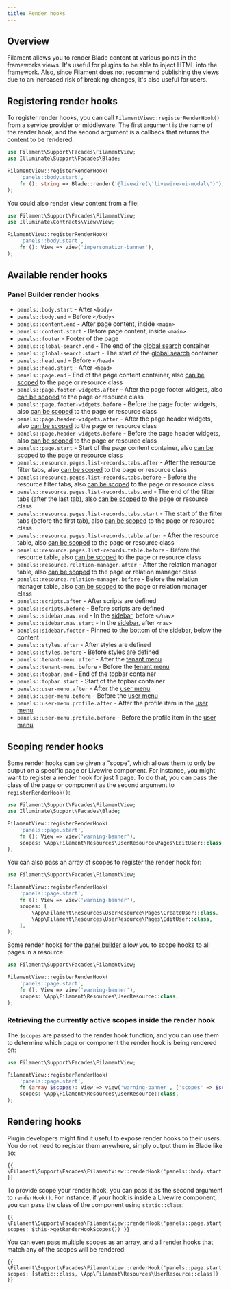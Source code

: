 ```yaml
---
title: Render hooks
---
```


## Overview

Filament allows you to render Blade content at various points in the frameworks views. It's useful for plugins to be able to inject HTML into the framework. Also, since Filament does not recommend publishing the views due to an increased risk of breaking changes, it's also useful for users.

## Registering render hooks

To register render hooks, you can call `FilamentView::registerRenderHook()` from a service provider or middleware. The first argument is the name of the render hook, and the second argument is a callback that returns the content to be rendered:

```php
use Filament\Support\Facades\FilamentView;
use Illuminate\Support\Facades\Blade;

FilamentView::registerRenderHook(
    'panels::body.start',
    fn (): string => Blade::render('@livewire(\'livewire-ui-modal\')'),
);
```

You could also render view content from a file:

```php
use Filament\Support\Facades\FilamentView;
use Illuminate\Contracts\View\View;

FilamentView::registerRenderHook(
    'panels::body.start',
    fn (): View => view('impersonation-banner'),
);
```

## Available render hooks

### Panel Builder render hooks

- `panels::body.start` - After `<body>`
- `panels::body.end` - Before `</body>`
- `panels::content.end` - After page content, inside `<main>`
- `panels::content.start` - Before page content, inside `<main>`
- `panels::footer` - Footer of the page
- `panels::global-search.end` - The end of the [global search](../panels/resources/global-search) container
- `panels::global-search.start` - The start of the [global search](../panels/resources/global-search) container
- `panels::head.end` - Before `</head>`
- `panels::head.start` - After `<head>`
- `panels::page.end` - End of the page content container, also [can be scoped](#scoping-render-hooks) to the page or resource class
- `panels::page.footer-widgets.after` - After the page footer widgets, also [can be scoped](#scoping-render-hooks) to the page or resource class
- `panels::page.footer-widgets.before` - Before the page footer widgets, also [can be scoped](#scoping-render-hooks) to the page or resource class
- `panels::page.header-widgets.after` - After the page header widgets, also [can be scoped](#scoping-render-hooks) to the page or resource class
- `panels::page.header-widgets.before` - Before the page header widgets, also [can be scoped](#scoping-render-hooks) to the page or resource class
- `panels::page.start` - Start of the page content container, also [can be scoped](#scoping-render-hooks) to the page or resource class
- `panels::resource.pages.list-records.tabs.after` - After the resource filter tabs, also [can be scoped](#scoping-render-hooks) to the page or resource class
- `panels::resource.pages.list-records.tabs.before` - Before the resource filter tabs, also [can be scoped](#scoping-render-hooks) to the page or resource class
- `panels::resource.pages.list-records.tabs.end` - The end of the filter tabs (after the last tab), also [can be scoped](#scoping-render-hooks) to the page or resource class
- `panels::resource.pages.list-records.tabs.start` - The start of the filter tabs (before the first tab), also [can be scoped](#scoping-render-hooks) to the page or resource class
- `panels::resource.pages.list-records.table.after` - After the resource table, also [can be scoped](#scoping-render-hooks) to the page or resource class
- `panels::resource.pages.list-records.table.before` - Before the resource table, also [can be scoped](#scoping-render-hooks) to the page or resource class
- `panels::resource.relation-manager.after` - After the relation manager table, also [can be scoped](#scoping-render-hooks) to the page or relation manager class
- `panels::resource.relation-manager.before` - Before the relation manager table, also [can be scoped](#scoping-render-hooks) to the page or relation manager class
- `panels::scripts.after` - After scripts are defined
- `panels::scripts.before` - Before scripts are defined
- `panels::sidebar.nav.end` - In the [sidebar](../panels/navigation), before `</nav>`
- `panels::sidebar.nav.start` - In the [sidebar](../panels/navigation), after `<nav>`
- `panels::sidebar.footer` - Pinned to the bottom of the sidebar, below the content
- `panels::styles.after` - After styles are defined
- `panels::styles.before` - Before styles are defined
- `panels::tenant-menu.after` - After the [tenant menu](../panels/tenancy#customizing-the-tenant-menu)
- `panels::tenant-menu.before` - Before the [tenant menu](../panels/tenancy#customizing-the-tenant-menu)
- `panels::topbar.end` - End of the topbar container
- `panels::topbar.start` - Start of the topbar container
- `panels::user-menu.after` - After the [user menu](../panels/navigation#customizing-the-user-menu)
- `panels::user-menu.before` - Before the [user menu](../panels/navigation#customizing-the-user-menu)
- `panels::user-menu.profile.after` - After the profile item in the [user menu](../panels/navigation#customizing-the-user-menu)
- `panels::user-menu.profile.before` - Before the profile item in the [user menu](../panels/navigation#customizing-the-user-menu)

## Scoping render hooks

Some render hooks can be given a "scope", which allows them to only be output on a specific page or Livewire component. For instance, you might want to register a render hook for just 1 page. To do that, you can pass the class of the page or component as the second argument to `registerRenderHook()`:

```php
use Filament\Support\Facades\FilamentView;
use Illuminate\Support\Facades\Blade;

FilamentView::registerRenderHook(
    'panels::page.start',
    fn (): View => view('warning-banner'),
    scopes: \App\Filament\Resources\UserResource\Pages\EditUser::class,
);
```

You can also pass an array of scopes to register the render hook for:

```php
use Filament\Support\Facades\FilamentView;

FilamentView::registerRenderHook(
    'panels::page.start',
    fn (): View => view('warning-banner'),
    scopes: [
        \App\Filament\Resources\UserResource\Pages\CreateUser::class,
        \App\Filament\Resources\UserResource\Pages\EditUser::class,
    ],
);
```

Some render hooks for the [panel builder](#panel-builder-render-hooks) allow you to scope hooks to all pages in a resource:

```php
use Filament\Support\Facades\FilamentView;

FilamentView::registerRenderHook(
    'panels::page.start',
    fn (): View => view('warning-banner'),
    scopes: \App\Filament\Resources\UserResource::class,
);
```

### Retrieving the currently active scopes inside the render hook

The `$scopes` are passed to the render hook function, and you can use them to determine which page or component the render hook is being rendered on:

```php
use Filament\Support\Facades\FilamentView;

FilamentView::registerRenderHook(
    'panels::page.start',
    fn (array $scopes): View => view('warning-banner', ['scopes' => $scopes]),
    scopes: \App\Filament\Resources\UserResource::class,
);
```

## Rendering hooks

Plugin developers might find it useful to expose render hooks to their users. You do not need to register them anywhere, simply output them in Blade like so:

```blade
{{ \Filament\Support\Facades\FilamentView::renderHook('panels::body.start') }}
```

To provide scope your render hook, you can pass it as the second argument to `renderHook()`. For instance, if your hook is inside a Livewire component, you can pass the class of the component using `static::class`:

```blade
{{ \Filament\Support\Facades\FilamentView::renderHook('panels::page.start', scopes: $this->getRenderHookScopes()) }}
```

You can even pass multiple scopes as an array, and all render hooks that match any of the scopes will be rendered:

```blade
{{ \Filament\Support\Facades\FilamentView::renderHook('panels::page.start', scopes: [static::class, \App\Filament\Resources\UserResource::class]) }}
```
